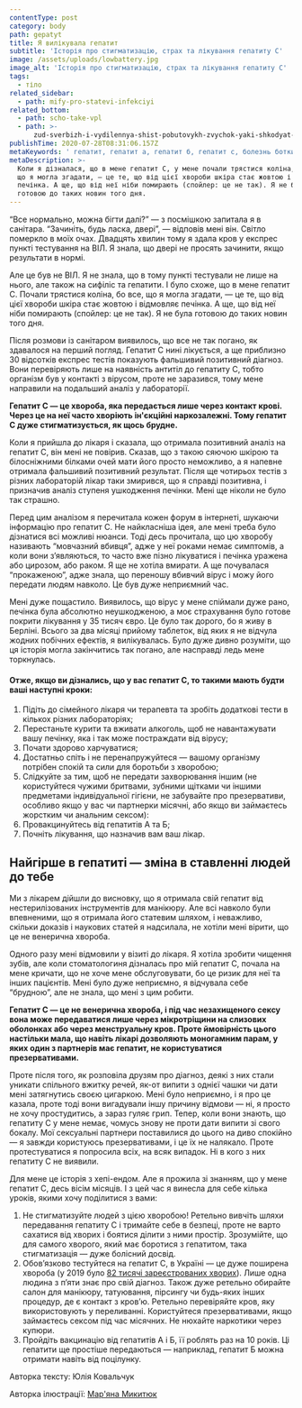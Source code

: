 ```yaml
---
contentType: post
category: body
path: gepatyt
title: Я вилікувала гепатит
subtitle: 'Історія про стигматизацію, страх та лікування гепатиту С'
image: /assets/uploads/lowbattery.jpg
image_alt: 'Історія про стигматизацію, страх та лікування гепатиту С'
tags:
  - тіло
related_sidebar:
  - path: mify-pro-statevi-infekciyi
related_bottom:
  - path: scho-take-vpl
  - path: >-
      zud-sverbizh-i-vydilennya-shist-pobutovykh-zvychok-yaki-shkodyat-intymnomu-zdorovyu
publishTime: 2020-07-28T08:31:06.157Z
metaKeywords: ' гепатит, гепатит а, гепатит б, гепатит с, болезнь боткина, вирусный гепатит, гепатит с это, hcv это, хронічний гепатит, гепатити, що таке гепатит, лікування гепатиту с, що таке гепатит с, чи виліковний гепатит в, симптоми гепатиту с, вірус гепатиту с, гепатит в і с, лікування гепатиту, чи можна вилікувати хронічний гепатит, гепатит лікування, лікування гепатиту с народними методами, як лікувати гепатит с, вакцина від гепатиту а, чи лікується гепатит с, чи виліковується гепатит с, чи виліковний гепатит с, хронічний вірусний гепатит с, антитіла до гепатиту с, гепатит с лікування 2019, як вилікувати гепатит с, що таке гепатит ц, лікування гепатитів, чи передається гепатит с, жовтуха передається, як передається гепатит c, чи передається гепатит, '
metaDescription: >-
  Коли я дізналася, що в мене гепатит С, у мене почали трястися коліна, бо все,
  що я могла згадати, — це те, що від цієї хвороби шкіра стає жовтою і відмовляє
  печінка. А ще, що від неї ніби помирають (спойлер: це не так). Я не була
  готовою до таких новин того дня.
---
```

“Все нормально, можна бігти далі?” — з посмішкою запитала я в санітара. “Зачиніть, будь ласка, двері”, — відповів мені він. Світло померкло в моїх очах. Двадцять хвилин тому я здала кров у експрес пункті тестування на ВІЛ. Я знала, що двері не просять зачинити, якщо результати в нормі.

Але це був не ВІЛ. Я не знала, що в тому пункті тестували не лише на нього, але також на сифіліс та гепатити. І було схоже, що в мене гепатит С. Почали трястися коліна, бо все, що я могла згадати, — це те, що від цієї хвороби шкіра стає жовтою і відмовляє печінка. А ще, що від неї ніби помирають (спойлер: це не так). Я не була готовою до таких новин того дня. 

Після розмови із санітаром виявилось, що все не так погано, як здавалося на перший погляд. Гепатит С нині лікується, а ще приблизно 30 відсотків експрес тестів показують фальшивий позитивний діагноз. Вони перевіряють лише на наявність антитіл до гепатиту С, тобто організм був у контакті з вірусом, проте не заразився, тому мене направили на подальший аналіз у лабораторії. 

**Гепатит С — це хвороба, яка передається лише через контакт крові. Через це на неї часто хворіють ін'єкційні наркозалежні. Тому гепатит С дуже стигматизується, як щось брудне.** 

Коли я прийшла до лікаря і сказала, що отримала позитивний аналіз на гепатит С, він мені не повірив. Сказав, що з такою сяючою шкірою та білосніжними білками очей мати його просто неможливо, а я напевне отримала фальшивий позитивний результат. Після ще чотирьох тестів з різних лабораторій лікар таки змирився, що я справді позитивна, і призначив аналіз ступеня ушкодження печінки. Мені ще ніколи не було так страшно. 

Перед цим аналізом я перечитала кожен форум в інтернеті, шукаючи інформацію про гепатит С. Не найкласніша ідея, але мені треба було дізнатися всі можливі нюанси. Тоді десь прочитала, що цю хворобу називають “мовчазний вбивця”, адже у неї роками немає симптомів, а коли вони з’являються, то часто вже пізно лікуватися і печінка уражена або цирозом, або раком. Я ще не хотіла вмирати. А ще почувалася “прокаженою”, адже знала, що переношу вбивчий вірус і можу його передати людям навколо. Це був дуже неприємний час. 

Мені дуже пощастило. Виявилось, що вірус у мене спіймали дуже рано, печінка була абсолютно неушкодженою, а моє страхування було готове покрити лікування у 35 тисяч євро. Це було так дорого, бо я живу в Берліні. Всього за два місяці прийому таблеток, від яких я не відчула жодних побічних ефектів, я вилікувалась. Було дуже дивно розуміти, що ця історія могла закінчитись так погано, але насправді ледь мене торкнулась. 

#### **Отже, якщо ви дізнались, що у вас гепатит С, то такими мають будти ваші наступні кроки:**

1. Підіть до сімейного лікаря чи терапевта та зробіть додаткові тести в кількох різних лабораторіях;
2. Перестаньте курити та вживати алкоголь, щоб не навантажувати вашу печінку, яка і так може постраждати від вірусу;
3. Почати здорово харчуватися;
4. Достатньо спіть і не перенапружуйтеся — вашому організму потрібен спокій та сили для боротьби з хворобою;
5. Слідкуйте за тим, щоб не передати захворювання іншим (не користуйтеся чужими бритвами, зубними щітками чи іншими предметами індивідуальної гігієни, не забувайте про презервативи, особливо якщо у вас чи партнерки місячні, або якщо ви займаєтесь жорстким чи анальним сексом):
6. Провакцинуйтесь від гепатитів А та Б;
7. Почніть лікування, що назначив вам ваш лікар.

## Найгірше в гепатиті — зміна в ставленні людей до тебе

Ми з лікарем дійшли до висновку, що я отримала свій гепатит від нестерилізованих інструментів для манікюру. Але всі навколо були впевненими, що я отримала його статевим шляхом, і неважливо, скільки доказів і наукових статей я надсилала, не хотіли мені вірити, що це не венерична хвороба. 

Одного разу мені відмовили у візиті до лікаря. Я хотіла зробити чищення зубів, але коли стоматологиня дізналась про мій гепатит С, почала на мене кричати, що не хоче мене обслуговувати, бо це ризик для неї та інших пацієнтів. Мені було дуже неприємно, я відчувала себе “брудною”, але не знала, що мені з цим робити. 

**Гепатит С — це не венерична хвороба, і під час незахищеного сексу вона може передаватися лише через мікротріщини на слизових оболонках або через менструальну кров. Проте ймовірність цього настільки мала, що навіть лікарі дозволяють моногамним парам, у яких один з партнерів має гепатит, не користуватися презервативами.** 

Проте після того, як розповіла друзям про діагноз, деякі з них стали уникати спільного вжитку речей, як-от випити з однієї чашки чи дати мені затягнутись своєю цигаркою. Мені було неприємно, і я про це казала, проте тоді вони вигадували іншу причину відмови — ні, я просто не хочу простудитись, а зараз гуляє грип. Тепер, коли вони знають, що гепатиту С у мене немає, чомусь знову не проти дати випити зі свого бокалу. Мої сексуальні партнери поставилися до цього на диво спокійно — я завжди користуюсь презервативами, і це їх не налякало. Проте протестуватися я попросила всіх, на всяк випадок. Ні в кого з них гепатиту С не виявили.

Для мене це історія з хепі-ендом. Але я прожила зі знанням, що у мене гепатит С, десь вісім місяців. І з цей час я винесла для себе кілька уроків, якими хочу поділитися з вами:

1. Не стигматизуйте людей з цією хворобою! Ретельно вивчіть шляхи передавання гепатиту С і тримайте себе в безпеці, проте не варто сахатися від хворих і боятися ділити з ними простір. Зрозумійте, що для самого хворого, який має боротися з гепатитом, така стигматизація — дуже болісний досвід.
2. Обов’язково тестуйтеся на гепатит С, в Україні — це дуже поширена хвороба (у 2019 було [82 тисячі зареєстрованих хворих](https://www.google.com/url?q=https://moz.gov.ua/article/news/ukrainciv-zaklikajut-projti-bezoplatnij-test-na-virusni-gepatiti%23:~:text%3D%25D0%2597%25D0%25B0%2520%25D0%25BE%25D1%2584%25D1%2596%25D1%2586%25D1%2596%25D0%25B9%25D0%25BD%25D0%25B8%25D0%25BC%25D0%25B8%2520%25D0%25B4%25D0%25B0%25D0%25BD%25D0%25B8%25D0%25BC%25D0%25B8%2520%25D0%25A6%25D0%25B5%25D0%25BD%25D1%2582%25D1%2580%25D1%2583%2520%25D0%25B3%25D1%2580%25D0%25BE%25D0%25BC%25D0%25B0%25D0%25B4%25D1%2581%25D1%258C%25D0%25BA%25D0%25BE%25D0%25B3%25D0%25BE,%25D0%25BD%25D0%25B0%2520%25D0%25B3%25D0%25B5%25D0%25BF%25D0%25B0%25D1%2582%25D0%25B8%25D1%2582%2520%25D0%2592%2520%252D%2520%25D1%2582%25D1%2596%25D0%25BB%25D1%258C%25D0%25BA%25D0%25B8%2520%25D1%2582%25D1%2580%25D0%25BE%25D1%2594&sa=D&ust=1595927628013000&usg=AFQjCNFaMRKKRK4_O26A5F1e9dD9vbVlaA)). Лише одна людина з п’яти знає про свій діагноз. Також дуже ретельно обирайте салон для манікюру, татуювання, пірсингу чи будь-яких інших процедур, де є контакт з кров’ю. Ретельно перевіряйте кров, яку використовують у переливанні. Користуйтеся презервативами, якщо займаєтесь сексом під час місячних. Не нюхайте наркотики через купюри.
3. Пройдіть вакцинацію від гепатитів А і Б, її роблять раз на 10 років. Ці гепатити ще простіше передаються — наприклад, гепатит Б можна отримати навіть від поцілунку.



Авторка тексту: Юлія Ковальчук

Авторка ілюстрації: [Мар'яна Микитюк](http://instagram.com/mariana.mikitiuk)

